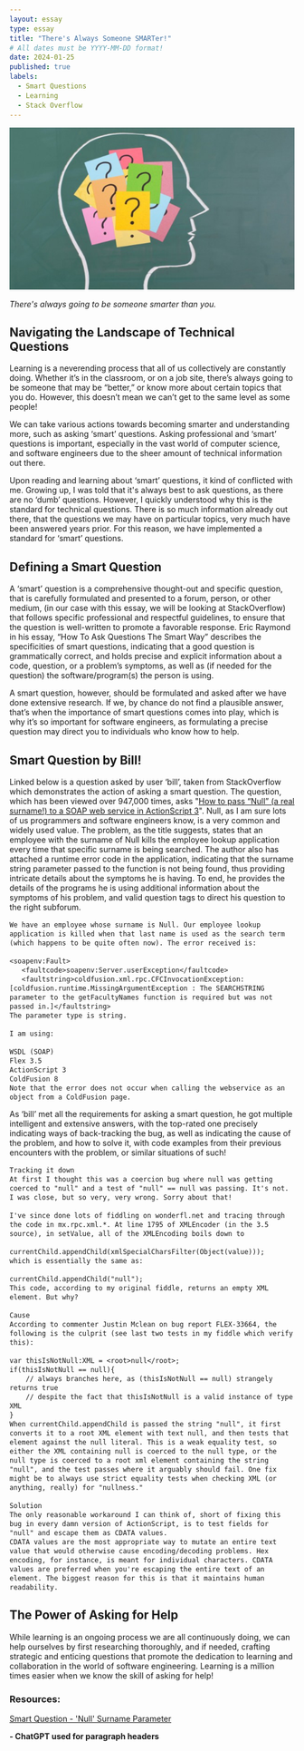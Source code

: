 ```yaml
---
layout: essay
type: essay
title: "There's Always Someone SMARTer!"
# All dates must be YYYY-MM-DD format!
date: 2024-01-25
published: true
labels:
  - Smart Questions
  - Learning
  - Stack Overflow
---
```


<img class="img-fluid" src="../img/always-smarter.jpg">

*There's always going to be someone smarter than you.*

## Navigating the Landscape of Technical Questions

Learning is a neverending process that all of us collectively are constantly doing. Whether it’s in the classroom, or on a job site, there’s always going to be someone that may be “better,” or know more about certain topics that you do. However, this doesn’t mean we can’t get to the same level as some people! 

We can take various actions towards becoming smarter and understanding more, such as asking ‘smart’ questions. Asking professional and ‘smart’ questions is important, especially in the vast world of computer science, and software engineers due to the sheer amount of technical information out there.

Upon reading and learning about ‘smart’ questions, it kind of conflicted with me. Growing up, I was told that it's always best to ask questions, as there are no ‘dumb’ questions. However, I quickly understood why this is the standard for technical questions. There is so much information already out there, that the questions we may have on particular topics, very much have been answered years prior. For this reason, we have implemented a standard for ‘smart’ questions.


## Defining a Smart Question

A ‘smart’ question is a comprehensive thought-out and specific question, that is carefully formulated and presented to a forum, person, or other medium, (in our case with this essay, we will be looking at StackOverflow) that follows specific professional and respectful guidelines, to ensure that the question is well-written to promote a favorable response. Eric Raymond in his essay, “How To Ask Questions The Smart Way” describes the specificities of smart questions, indicating that a good question is grammatically correct, and holds precise and explicit information about a code, question, or a problem’s symptoms, as well as (if needed for the question) the software/program(s) the person is using.

A smart question, however, should be formulated and asked after we have done extensive research. If we, by chance do not find a plausible answer, that’s when the importance of smart questions comes into play, which is why it’s so important for software engineers, as formulating a precise question may direct you to individuals who know how to help.


## Smart Question by Bill!

Linked below is a question asked by user ‘bill’, taken from StackOverflow which demonstrates the action of asking a smart question. The question, which has been viewed over 947,000 times, asks "[How to pass “Null” (a real surname!) to a SOAP web service in ActionScript 3](https://stackoverflow.com/questions/4456438/how-to-pass-null-a-real-surname-to-a-soap-web-service-in-actionscript-3)". Null, as I am sure lots of us programmers and software engineers know, is a very common and widely used value. The problem, as the title suggests, states that an employee with the surname of Null kills the employee lookup application every time that specific surname is being searched. The author also has attached a runtime error code in the application, indicating that the surname string parameter passed to the function is not being found, thus providing intricate details about the symptoms he is having. To end, he provides the details of the programs he is using additional information about the symptoms of his problem, and valid question tags to direct his question to the right subforum.

```
We have an employee whose surname is Null. Our employee lookup application is killed when that last name is used as the search term (which happens to be quite often now). The error received is:

<soapenv:Fault>
   <faultcode>soapenv:Server.userException</faultcode>
   <faultstring>coldfusion.xml.rpc.CFCInvocationException: [coldfusion.runtime.MissingArgumentException : The SEARCHSTRING parameter to the getFacultyNames function is required but was not passed in.]</faultstring>
The parameter type is string.

I am using:

WSDL (SOAP)
Flex 3.5
ActionScript 3
ColdFusion 8
Note that the error does not occur when calling the webservice as an object from a ColdFusion page.
```

As ‘bill’ met all the requirements for asking a smart question, he got multiple intelligent and extensive answers, with the top-rated one precisely indicating ways of back-tracking the bug, as well as indicating the cause of the problem, and how to solve it, with code examples from their previous encounters with the problem, or similar situations of such!

```
Tracking it down
At first I thought this was a coercion bug where null was getting coerced to "null" and a test of "null" == null was passing. It's not. I was close, but so very, very wrong. Sorry about that!

I've since done lots of fiddling on wonderfl.net and tracing through the code in mx.rpc.xml.*. At line 1795 of XMLEncoder (in the 3.5 source), in setValue, all of the XMLEncoding boils down to

currentChild.appendChild(xmlSpecialCharsFilter(Object(value)));
which is essentially the same as:

currentChild.appendChild("null");
This code, according to my original fiddle, returns an empty XML element. But why?

Cause
According to commenter Justin Mclean on bug report FLEX-33664, the following is the culprit (see last two tests in my fiddle which verify this):

var thisIsNotNull:XML = <root>null</root>;
if(thisIsNotNull == null){
    // always branches here, as (thisIsNotNull == null) strangely returns true
    // despite the fact that thisIsNotNull is a valid instance of type XML
}
When currentChild.appendChild is passed the string "null", it first converts it to a root XML element with text null, and then tests that element against the null literal. This is a weak equality test, so either the XML containing null is coerced to the null type, or the null type is coerced to a root xml element containing the string "null", and the test passes where it arguably should fail. One fix might be to always use strict equality tests when checking XML (or anything, really) for "nullness."

Solution
The only reasonable workaround I can think of, short of fixing this bug in every damn version of ActionScript, is to test fields for "null" and escape them as CDATA values.
CDATA values are the most appropriate way to mutate an entire text value that would otherwise cause encoding/decoding problems. Hex encoding, for instance, is meant for individual characters. CDATA values are preferred when you're escaping the entire text of an element. The biggest reason for this is that it maintains human readability.
```

## The Power of Asking for Help

While learning is an ongoing process we are all continuously doing, we can help ourselves by first researching thoroughly, and if needed, crafting strategic and enticing questions that promote the dedication to learning and collaboration in the world of software engineering. Learning is a million times easier when we know the skill of asking for help!



### Resources:
<a href="https://stackoverflow.com/questions/4456438/how-to-pass-null-a-real-surname-to-a-soap-web-service-in-actionscript-3">Smart Question - 'Null' Surname Parameter</a>


**- ChatGPT used for paragraph headers**
